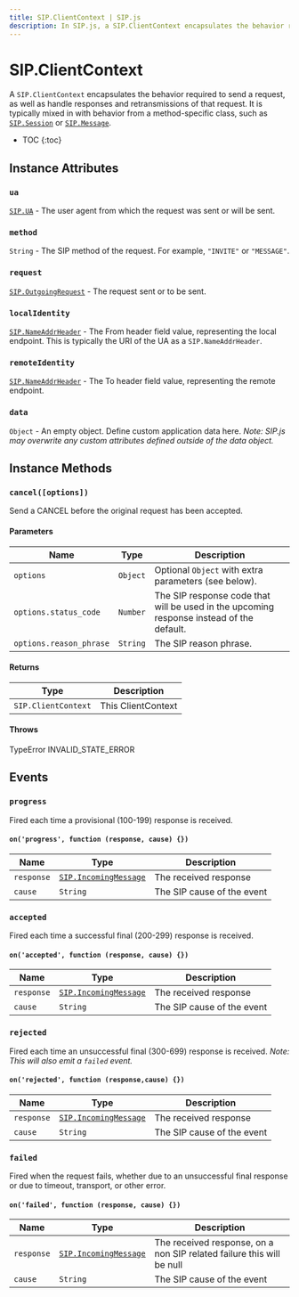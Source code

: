```yaml
---
title: SIP.ClientContext | SIP.js
description: In SIP.js, a SIP.ClientContext encapsulates the behavior required to send a request, as well as handle responses and retransmissions of that request. 
---
```

# SIP.ClientContext

A `SIP.ClientContext` encapsulates the behavior required to send a request, as well as handle responses and retransmissions of that request. It is typically mixed in with behavior from a method-specific class, such as [`SIP.Session`](/api/0.6.0/session/) or [`SIP.Message`](/api/0.6.0/message/).

* TOC
{:toc}

<!--
## Construction

Typically, construction and sending of a ClientContext is managed by a `SIP.UA`, through either the `ua.request(method, target)` function or through SIP method-specific functions such as `ua.invite(target)`. However, advanced users may construct ClientContexts manually.

### `new SIP.ClientContext(ua, method, target)`

#### Parameters

Name | Type | Description
-----|------|-------------
ua | `SIP.UA` | The user agent from which the request will be sent.
method | `String` | The SIP method to use on the request. For example, `INFO` or `OPTIONS`
target | `String|SIP.URI` | The destination URI for the request to send to.
-->

## Instance Attributes

### `ua`

[`SIP.UA`](/api/0.6.0/ua/) - The user agent from which the request was sent or will be sent.

### `method`

`String` - The SIP method of the request. For example, `"INVITE"` or `"MESSAGE"`.

### `request`

[`SIP.OutgoingRequest`](/api/0.6.0/outgoingRequest/) - The request sent or to be sent.

### `localIdentity`

[`SIP.NameAddrHeader`](/api/0.6.0/nameAddrHeader/) - The From header field value, representing the local endpoint. This is typically the URI of the UA as a `SIP.NameAddrHeader`.

### `remoteIdentity`

[`SIP.NameAddrHeader`](/api/0.6.0/nameAddrHeader/) - The To header field value, representing the remote endpoint.

### `data`

`Object` - An empty object.  Define custom application data here. *Note: SIP.js may overwrite any custom attributes defined outside of the data object.*


## Instance Methods

<!--

### `send([options])`

Send the request. A constructed `SIP.ClientContext` will not send itself until this or a similar method is called. This method does not run any custom behavior outside of the default handling of the SIP request. For request methods with their own context objects, please use the method-specific functions for sending requests defined on those objects. (For example, [`SIP.InviteClientContext`](/api/0.6.0/session/#inviteoptions) uses its `.invite()` method to send its request.)

#### Parameters

Name | Type | Description
-----|------|-------------
`options`|`Object`|Optional `Object` with extra parameters (see below).
`options.body`|`String`|Optional message body to send in the request
`options.extraHeaders`|`Array` of `String`|Optional list of extra SIP headers to include with the request
`options.params`|`Object`|Optional extra configuration parameters (see below). These parameters take priority over the SIP.UA configuration parameters.
`options.params.route_set`|`Array` of `String`|Optional preloaded route set for the request.
`options.params.to_display_name`|`String`|Optional display portion of SIP To: URI
`options.params.to_uri`|`String`|Optional To: URI. By default, this is set to the target.
`options.params.to_tag`|`String`|Optional To: tag.
`options.params.from_display_name`|`String`|Optional display portion of SIP From: URI
`options.params.from_uri`|`String`|Optional From: URI. By default, this is set to the UA's configured URI
`options.params.from_tag`|`String`|Optional From: tag
`options.params.call_id`|`String`|Optional Call-Id value. Otherwise, a new Call-Id is randomly generated.
`options.params.cseq`|`String`|Optional CSeq number.  Otherwise, a new random CSeq is generated

#### Returns

Type | Description
-|-
`SIP.ClientContext`| This ClientContext

-->

### `cancel([options])`

Send a CANCEL before the original request has been accepted.

#### Parameters

Name | Type | Description
-----|------|--------------
`options`|`Object`|Optional `Object` with extra parameters (see below).
`options.status_code`|`Number`|The SIP response code that will be used in the upcoming response instead of the default.
`options.reason_phrase`|`String`|The SIP reason phrase.

#### Returns

Type | Description
-|-
`SIP.ClientContext` | This ClientContext

#### Throws

TypeError
INVALID_STATE_ERROR



## Events

### `progress`

Fired each time a provisional (100-199) response is received.

#### `on('progress', function (response, cause) {})`

Name | Type | Description
-----|------|------------
`response`|[`SIP.IncomingMessage`](/api/0.6.0/incomingMessage)|The received response
`cause`|`String`|The SIP cause of the event

### `accepted`

Fired each time a successful final (200-299) response is received.

#### `on('accepted', function (response, cause) {})`

Name | Type | Description
-----|------|------------
`response`|[`SIP.IncomingMessage`](/api/0.6.0/incomingMessage)|The received response
`cause`|`String`|The SIP cause of the event

### `rejected`

Fired each time an unsuccessful final (300-699) response is received. *Note: This will also emit a `failed` event.*

#### `on('rejected', function (response,cause) {})`

Name | Type | Description
-----|------|------------
`response`|[`SIP.IncomingMessage`](/api/0.6.0/incomingMessage)|The received response
`cause`|`String`|The SIP cause of the event

### `failed`

Fired when the request fails, whether due to an unsuccessful final response or due to timeout, transport, or other error.

#### `on('failed', function (response, cause) {})`

Name | Type | Description
-----|------|------------
`response`|[`SIP.IncomingMessage`](/api/0.6.0/incomingMessage)|The received response, on a non SIP related failure this will be null
`cause`|`String`|The SIP cause of the event
